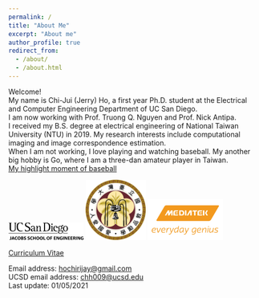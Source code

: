 ```yaml
---
permalink: /
title: "About Me"
excerpt: "About me"
author_profile: true
redirect_from: 
  - /about/
  - /about.html
---
```


Welcome! <br> My name is Chi-Jui (Jerry) Ho, a first year Ph.D. student at the Electrical and Computer Engineering Department of UC San Diego. <br/>
I am now working with Prof. Truong Q. Nguyen and Prof. Nick Antipa. <br/>
I received my B.S. degree at electrical engineering of National Taiwan University (NTU) in 2019. My research interests include computational imaging and image correspondence estimation.<br/>
When I am not working, I love playing and watching baseball. My another big hobby is Go, where I am a three-dan amateur player in Taiwan. <br/>
[My highlight moment of baseball](https://www.youtube.com/watch?v=KcCYCNIB8ms&t=3737s) <br/>

<img src='/images/UCSD.png' width='150' >
<img src='/images/NTU.png' width='120' >
<img src='/images/MTK.jpg' width='150' > <br/>

[Curriculum Vitae](http://JerryHoTaiwan.github.io/files/CV_Chi_Jui_Ho_UCSD_202108.pdf) <br/>

Email address: hochirijay@gmail.com <br/>
UCSD email address: chh009@ucsd.edu <br/>
Last update: 01/05/2021
